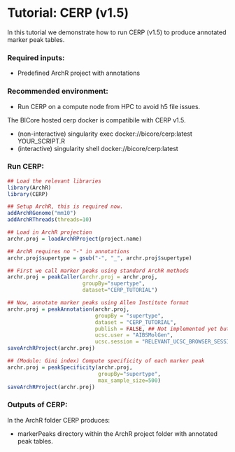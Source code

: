 # Tutorial: CERP (v1.5)

In this tutorial we demonstrate how to run CERP (v1.5) to produce annotated marker peak tables.

### Required inputs:

* Predefined ArchR project with annotations

### Recommended environment:

* Run CERP on a compute node from HPC to avoid h5 file issues.

The BICore hosted cerp docker is compatibile with CERP v1.5.

* (non-interactive) singularity exec docker://bicore/cerp:latest YOUR_SCRIPT.R
* (interactive) singularity shell docker://bicore/cerp:latest

### Run CERP:
```R
## Load the relevant libraries
library(ArchR)
library(CERP)

## Setup ArchR, this is required now.
addArchRGenome("mm10")
addArchRThreads(threads=10) 

## Load in ArchR projection
archr.proj = loadArchRProject(project.name)

## ArchR requires no "-" in annotations
archr.proj$supertype = gsub("-", "_", archr.proj$supertype)

## First we call marker peaks using standard ArchR methods
archr.proj = peakCaller(archr.proj = archr.proj,
                        groupBy="supertype", 
                        dataset="CERP_TUTORIAL")

## Now, annotate marker peaks using Allen Institute format
archr.proj = peakAnnotation(archr.proj,
                            groupBy = "supertype", 
                            dataset = "CERP_TUTORIAL",
                            publish = FALSE, ## Not implemented yet but will "push" new peak tables onto MolGen Shiny.
                            ucsc.user = "AIBSMolGen", 
                            ucsc.session = "RELEVANT_UCSC_BROWSER_SESSION")
saveArchRProject(archr.proj)

## (Module: Gini index) Compute specificity of each marker peak
archr.proj = peakSpecificity(archr.proj,
                             groupBy="supertype",
                             max_sample_size=500)
saveArchRProject(archr.proj)
```

### Outputs of CERP:

In the ArchR folder CERP produces:

* markerPeaks directory within the ArchR project folder with annotated peak tables.
